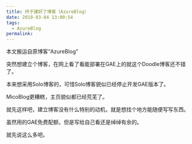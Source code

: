 ```yaml
---
title: 终于建好了博客（AzureBlog）
date: 2018-03-04 13:00:54
tags:
  - AzureBlog
permalink: 
---
```


本文搬运自原博客“AzureBlog”

突然想建立个博客，在网上看了看能部署在GAE上的就这个Doodle博客还不错了。

本来想采用Solo博客的，可惜Solo博客貌似已经停止开发GAE版本了。

MicoBlog更糟糕，主页貌似都已经荒芜了。

就先这样吧，建立博客没有什么特别的动机，就是想找个地方能随便写写东西。

虽然用的GAE免费配额，但是写给自己看还是绰绰有余的。

就先说这么多吧。